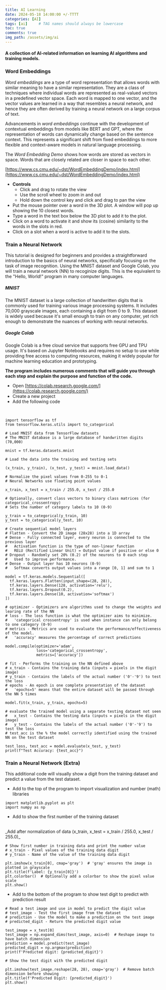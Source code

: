 ```yaml
---
title: AI Learning
date: 2024-05-18 14:00:00 +/-TTTT
categories: [AI]
tags: [ai]     # TAG names should always be lowercase
toc: true
comments: true
img_path: /assets/img/ai
---
```

#### A collection of AI-related information on learning AI algorithms and training models.

### Word Embeddings
*Word embeddings* are a type of word representation that allows words with similar meaning to have a similar representation. They are a class of techniques where individual words are represented as real-valued vectors in a predefined vector space. Each word is mapped to one vector, and the vector values are learned in a way that resembles a neural network, and hence they are often derived by training a neural network on a large corpus of text.

Advancements in *word embeddings* continue with the development of contextual embeddings from models like BERT and GPT, where the representation of words can dynamically change based on the sentence context. This represents a significant shift from fixed embeddings to more flexible and context-aware models in natural language processing.

The *Word Embedding Demo* shows how words are stored as vectors in space. Words that are closely related are closer in space to each other.

[https://www.cs.cmu.edu/~dst/WordEmbeddingDemo/index.html](https://www.cs.cmu.edu/~dst/WordEmbeddingDemo/index.html)

+ **Controls**
  + Click and drag to rotate the view
  + Use the scroll wheel to zoom in and out
  + Hold down the control key and click and drag to pan the view
+ Put the mouse pointer over a word in the 3D plot. A window will pop up showing the 10 closest words.
+ Type a word in the text box below the 3D plot to add it to the plot.
+ Click on a word to activate it and show its (cosine) similarity to the words in the slots in red.
+ Click on a slot when a word is active to add it to the slots.

### Train a Neural Network

This tutorial is designed for beginners and provides a straightforward introduction to the basics of neural networks, specifically focusing on the task of image recognition. Using the MNIST dataset and Google Colab, you will train a neural network (NN) to recoginize digits. This is the equivalent to the "Hello, World!" program in many computer languages.

##### MNIST

The MNIST dataset is a large collection of handwritten digits that is commonly used for training various image processing systems. It includes 70,000 grayscale images, each containing a digit from 0 to 9. This dataset is widely used because it's small enough to train on any computer, yet rich enough to demonstrate the nuances of working with neural networks.

##### Google Colab

Google Colab is a free cloud service that supports free GPU and TPU usage. It's based on Jupyter Notebooks and requires no setup to use while providing free access to computing resources, making it widely popular for machine learning education and prototyping.

**The program includes numerous comments that will guide you through each step and explain the purpose and function of the code.**

+ Open [https://colab.research.google.com/](https://colab.research.google.com/)
+ Create a new project
+ Add the following code
<br>

```text
import tensorflow as tf
from tensorflow.keras.utils import to_categorical

# Load MNIST data from TensorFlow datasets
# The MNIST database is a large database of handwritten digits (70,000)

mnist = tf.keras.datasets.mnist

# Load the data into the training and testing sets

(x_train, y_train), (x_test, y_test) = mnist.load_data()

# Normalize the pixel values from 0-255 to 0-1
# Neural Networks use floating point values

x_train, x_test = x_train / 255.0, x_test / 255.0

# Optionally, convert class vectors to binary class matrices (for categorical_crossentropy)
# Sets the number of category labels to 10 (0-9)

y_train = to_categorical(y_train, 10)
y_test = to_categorical(y_test, 10)

# Create sequential model layers
# Flatten - Convert the 2D image (28x28) into a 1D array
# Dense - Fully connected layer, every neuron is connected to the previous layer
#   Activation function is the type of non-linear function
#   RELU (Rectified Linear Unit) = Output value if positive or else 0
# Dropout - Randomly set 20% (0.2) of the neurons to 0 each step
#   Used to improve performance.
# Dense - Output layer has 10 neurons (0-9)
#   Softmax converts output values into a range [0, 1] and sum to 1

model = tf.keras.models.Sequential([
  tf.keras.layers.Flatten(input_shape=(28, 28)),
  tf.keras.layers.Dense(128, activation='relu'),
  tf.keras.layers.Dropout(0.2),
  tf.keras.layers.Dense(10, activation='softmax')
])

# optimizer - Optimizers are algorithms used to change the weights and learing rate of the NN
# loss - The loss function is what the optimizer aims to minimize.
#   'categorical crossentropy' is used when instance can only belong to one category (0-9)
# metrics - Metrics are used to evaluate the performance/effectiveness of the model.
#   'accuracy' measures the percentage of correct predictions

model.compile(optimizer='adam',
              loss='categorical_crossentropy',
              metrics=['accuracy'])

# fit - Performs the training on the NN defined above
# x_train - Contains the training data (inputs = pixels in the digit image)
# y_train - Contains the labels of the actual number ('0'-'9') to test the loss
# epochs - An epoch is one complete presentation of the dataset
#   'epochs=5' means that the entire dataset will be passed through the NN 5 times

model.fit(x_train, y_train, epochs=5)

# evaluate the trained model using a separate testing dataset not seen
#   x_test - Contains the testing data (inputs = pixels in the digit image)
#   y_test - Contains the labels of the actual number ('0'-'9') to test the loss
# test_acc is the % the model correctly identified using the trained NN on the test dataset

test_loss, test_acc = model.evaluate(x_test, y_test)
print(f"Test Accuracy: {test_acc}")

```

### Train a Neural Network (Extra)

This additional code will visually show a digit from the training dataset and predict a value from the test dataset.

+ Add to the top of the program to import visualization and number (math) libraries
```text
import matplotlib.pyplot as plt
import numpy as np
```

+ Add to show the first number of the training dataset
<br>
_Add after normalization of data (x_train, x_test = x_train / 255.0, x_test / 255.0)_

```text
# Show first number in training data and print the number value
# x_train - Pixel values of the training data digit
# y_train - Name of the value of the training data digit

plt.imshow(x_train[0], cmap='gray')  # 'gray' ensures the image is plotted in grayscale
plt.title(f'Label: {y_train[0]}')
plt.colorbar()  # Optionally add a colorbar to show the pixel value scale
plt.show()
```
+ Add to the bottom of the program to show test digit to predict with prediction result

```text
# Read a test image and use in model to predict the digit value
# test_image - Test the first image from the dataset
# prediction - Use the model to make a prediction on the test image
# predicted_digit - Return the predicted digit value

test_image = x_test[0]
test_image = np.expand_dims(test_image, axis=0)  # Reshape image to have batch dimension
prediction = model.predict(test_image)
predicted_digit = np.argmax(prediction)
print(f'Predicted digit: {predicted_digit}')

# Show the test digit with the predicted digit

plt.imshow(test_image.reshape(28, 28), cmap='gray')  # Remove batch dimension before showing
plt.title(f'Predicted Digit: {predicted_digit}')
plt.show()
```
